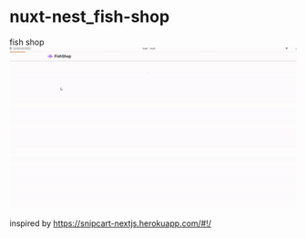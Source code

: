 # nuxt-nest_fish-shop

fish shop  
![gif](gif.gif)  
  
inspired by https://snipcart-nextjs.herokuapp.com/#!/

